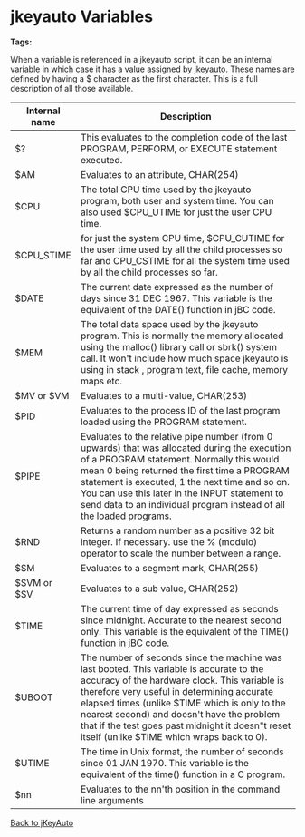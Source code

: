 # jkeyauto Variables

<PageHeader />

**Tags:**
<badge text='program profiling' vertical='middle' />

When a variable is referenced in a jkeyauto script, it can be an internal variable in which case it has a value assigned by jkeyauto. These names are defined by having a $ character as the first character. This is a full description of all those available.

| Internal name | Description |
| --- | --- |
| $? | This evaluates to the completion code of the last PROGRAM, PERFORM, or EXECUTE statement executed. |
| $AM | Evaluates to an attribute, CHAR(254) |
| $CPU | The total CPU time used by the jkeyauto program, both user and system time. You can also used $CPU\_UTIME for just the user CPU time. |
| $CPU\_STIME | for just the system CPU time, $CPU\_CUTIME for the user time used by all the child processes so far and CPU\_CSTIME for all the system time used by all the child processes so far. |
| $DATE | The current date expressed as the number of days since 31 DEC 1967. This variable is the equivalent of the DATE() function in jBC code. |
| $MEM | The total data space used by the jkeyauto program. This is normally the memory allocated using the malloc() library call or sbrk() system call. It won't include how much space jkeyauto is using in stack , program text, file cache, memory maps etc. |
| $MV or $VM | Evaluates to a multi-value, CHAR(253) |
| $PID | Evaluates to the process ID of the last program loaded using the PROGRAM statement. |
| $PIPE | Evaluates to the relative pipe number (from 0 upwards) that was allocated during the execution of a PROGRAM statement. Normally this would mean 0 being returned the first time a PROGRAM statement is executed, 1 the next time and so on. You can use this later in the INPUT statement to send data to an individual program instead of all the loaded programs. |
| $RND | Returns a random number as a positive 32 bit integer. If necessary. use the % (modulo) operator to scale the number between a range. |
| $SM | Evaluates to a segment mark, CHAR(255) |
| $SVM or $SV | Evaluates to a sub value, CHAR(252) |
| $TIME | The current time of day expressed as seconds since midnight. Accurate to the nearest second only. This variable is the equivalent of the TIME() function in jBC code. |
| $UBOOT | The number of seconds since the machine was last booted. This variable is accurate to the accuracy of the hardware clock. This variable is therefore very useful in determining accurate elapsed times (unlike $TIME which is only to the nearest second) and doesn't have the problem that if the test goes past midnight it doesn"t reset itself (unlike $TIME which wraps back to 0). |
| $UTIME | The time in Unix format, the number of seconds since 01 JAN 1970. This variable is the equivalent of the time() function in a C program. |
| $nn | Evaluates to the nn'th position in the command line arguments |

[Back to jKeyAuto](./../README.md)

<PageFooter />
